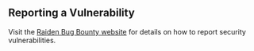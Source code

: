 ## Reporting a Vulnerability

Visit the [Raiden Bug Bounty website](https://raiden.network/bug-bounty.html) for details on how to report security vulnerabilities.
